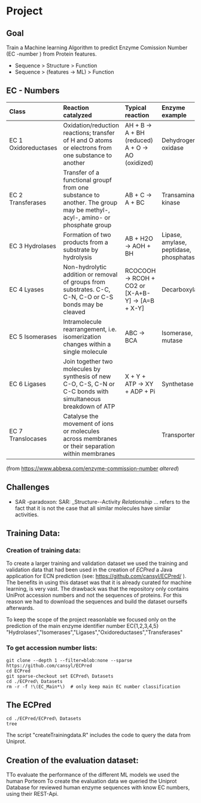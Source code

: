 
# Project 

## Goal

Train a Machine learning Algorithm to predict Enzyme Comission Number (EC -number ) from Protein features.

 - Sequence 	> Structure 		> Function
 - Sequence 	> (features -> ML)      > Function

## EC - Numbers
| Class                | Reaction catalyzed                                                                                                        | Typical reaction                                | Enzyme example                          |
|:-------------|:-------------------------------|:-------------|:-------------|
| EC 1 Oxidoreductases | Oxidation/reduction reactions; transfer of H and O atoms or electrons from one substance to another                       | AH + B → A + BH (reduced) A + O → AO (oxidized) | Dehydrogenase, oxidase                  |
| EC 2 Transferases    | Transfer of a functional groupf from one substance to another. The group may be methyl-, acyl-, amino- or phosphate group | AB + C → A + BC                                 | Transaminase, kinase                    |
| EC 3 Hydrolases      | Formation of two products from a substrate by hydrolysis                                                                  | AB + H2O → AOH + BH                             | Lipase, amylase, peptidase, phosphatase |
| EC 4 Lyases          | Non-hydrolytic addition or removal of groups from substrates. C-C, C-N, C-O or C-S bonds may be cleaved                   | RCOCOOH → RCOH + CO2 or [X-A+B-Y] → [A=B + X-Y] | Decarboxylase                           |
| EC 5 Isomerases      | Intramolecule rearrangement, i.e. isomerization changes within a single molecule                                          | ABC → BCA                                       | Isomerase, mutase                       |
| EC 6 Ligases         | Join together two molecules by synthesis of new C-O, C-S, C-N or C-C bonds with simultaneous breakdown of ATP             | X + Y + ATP → XY + ADP + Pi                     | Synthetase                              |
| EC 7 Translocases    | Catalyse the movement of ions or molecules across membranes or their separation within membranes                          |                                                 | Transporter                             |
(from <https://www.abbexa.com/enzyme-commission-number> *altered*)

## Challenges

-   SAR -paradoxon: SAR: \_Structure--Activity *Relationship* ... refers to the fact that it is not the case that all similar molecules have similar activities.



## Training Data:


### Creation of training data:

To create a larger training and validation dataset we used the training and validation data that had been used in the creation of _ECPred_ a Java application for ECN prediction (see: https://github.com/cansyl/ECPred/ ). The benefits in using this dataset was that it is already curated for machine learning, is very vast. The drawback was that the repository only contains UniProt accession numbers and not the sequences of proteins. For this reason we had to download the sequences and build the dataset ourselfs afterwards.

To keep the scope of the project reasonlable we focused only on the prediction of the main enzyme identifier number EC{1,2,3,4,5}
"Hydrolases","Isomerases","Ligases","Oxidoreductases","Transferases"


### To get accession number lists:


```{bash, eval= FALSE}
git clone --depth 1 --filter=blob:none --sparse https://github.com/cansyl/ECPred
cd ECPred
git sparse-checkout set ECPred\ Datasets
cd ./ECPred\ Datasets
rm -r -f !\(EC_Main*\)  # only keep main EC number classification
```

## The ECPred 

```{bash}
cd ./ECPred/ECPred\ Datasets
tree
```

The script "createTrainingdata.R" includes the code to query the data from Uniprot. 

## Creation of the evaluation dataset:

TTo evaluate the performance of the different ML models we used the human Porteom 
To create the evaluation data we queried the Uniprot Database for reviewed human enzyme sequences with know EC numbers, using their REST-Api.



